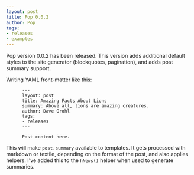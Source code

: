 ```yaml
---
layout: post
title: Pop 0.0.2
author: Pop
tags:   
- releases
- examples
---
```


Pop version 0.0.2 has been released.  This version adds additional default styles to the site generator (blockquotes, pagination), and adds post summary support.

Writing YAML front-matter like this:

          ---
          layout: post
          title: Amazing Facts About Lions
          summary: Above all, lions are amazing creatures.
          author: Dave Grohl
          tags:   
          - releases
          ---

          Post content here.

This will make `post.summary` available to templates.  It gets processed with markdown or textile, depending on the format of the post, and also applies helpers.  I've added this to the `hNews()` helper when used to generate summaries.
